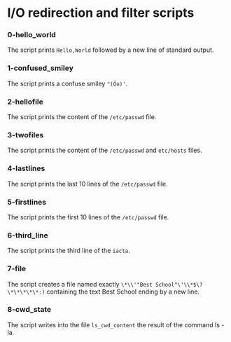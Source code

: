 # I/O redirection and filter scripts
### 0-hello_world
The script prints `Hello,World` followed by a new line of standard output. 
### 1-confused_smiley
The script prints a confuse smiley `"(Ôo)'`.
### 2-hellofile
The script prints the content of the `/etc/passwd` file.
### 3-twofiles
The script prints the content of the `/etc/passwd` and `etc/hosts` files.
### 4-lastlines
The script prints the last 10 lines of the `/etc/passwd` file.
### 5-firstlines
The script prints the first 10 lines of the `/etc/passwd` file.
### 6-third_line
The script prints the third line of the `iacta`.
### 7-file
The script creates a file named exactly `\*\\'"Best School"\'\\*$\?\*\*\*\*\*:)` containing the text Best School ending by a new line. 
### 8-cwd_state
The script writes into the file `ls_cwd_content` the result of the command ls -la.
